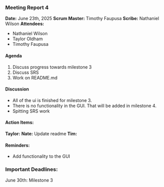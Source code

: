 ### Meeting Report 4

**Date:** June 23th, 2025
**Scrum Master:** Timothy Faupusa
**Scribe:** Nathaniel Wilson
**Attendees:**

- Nathaniel Wilson
- Taylor Oldham
- Timothy Faupusa

#### Agenda
1. Discuss progress towards milestone 3
2. Discuss SRS
3. Work on README.md

#### Discussion
- All of the ui is finished for milestone 3.
- There is no functionality in the GUI. That will be added in milestone 4.
- Spitting SRS work

#### Action Items:
**Taylor:** 
**Nate:**  Update readme
**Tim:** 

#### Reminders:
- Add functionality to the GUI

### Important Deadlines:
June 30th: Milestone 3


